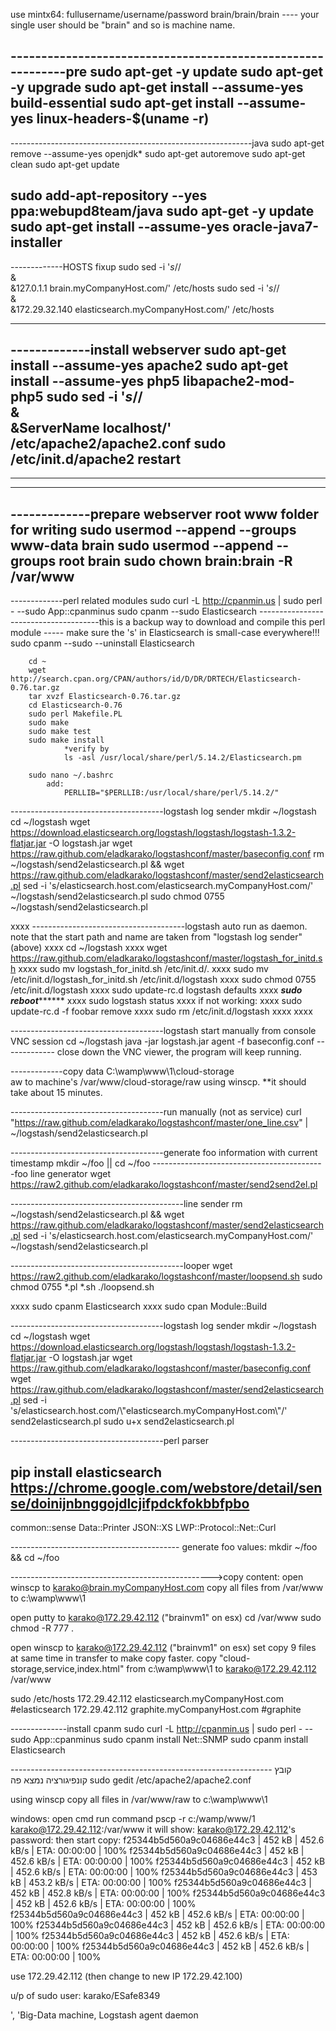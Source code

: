 <!--more-->

use mintx64:
fullusername/username/password
brain/brain/brain
---- your single user should be "brain" and so is machine name.

------------------------------------------------------------pre
sudo apt-get -y update
sudo apt-get -y upgrade
sudo apt-get install --assume-yes build-essential
sudo apt-get install --assume-yes linux-headers-$(uname -r)
------------------------------------------------------------

------------------------------------------------------------java
sudo apt-get remove --assume-yes openjdk*
sudo apt-get autoremove
sudo apt-get clean
sudo apt-get update

sudo add-apt-repository --yes ppa:webupd8team/java
sudo apt-get -y update
sudo apt-get install --assume-yes oracle-java7-installer
------------------------------------------------------------

-------------HOSTS fixup
sudo sed -i '$s/$/\
&\
&127.0.1.1       brain.myCompanyHost.com/' /etc/hosts
sudo sed -i '$s/$/\
&\
&172.29.32.140   elasticsearch.myCompanyHost.com/' /etc/hosts


-------------
-------------install webserver
sudo apt-get install --assume-yes apache2
sudo apt-get install --assume-yes php5 libapache2-mod-php5
sudo sed -i '$s/$/\
&\
&ServerName localhost/' /etc/apache2/apache2.conf
sudo /etc/init.d/apache2 restart
-------------
-------------


-------------
-------------prepare webserver root www folder for writing
sudo usermod --append --groups www-data brain
sudo usermod --append --groups root brain
sudo chown brain:brain -R /var/www
-------------


-------------perl related modules
sudo curl -L http://cpanmin.us | sudo perl - --sudo App::cpanminus
sudo cpanm --sudo Elasticsearch
        --------------------------------------this is a backup way to download and compile this perl module ----- make sure the 's' in Elasticsearch is small-case everywhere!!!
        sudo cpanm --sudo --uninstall Elasticsearch

        cd ~
        wget http://search.cpan.org/CPAN/authors/id/D/DR/DRTECH/Elasticsearch-0.76.tar.gz
        tar xvzf Elasticsearch-0.76.tar.gz
        cd Elasticsearch-0.76
        sudo perl Makefile.PL
        sudo make
        sudo make test
        sudo make install
                *verify by
                ls -asl /usr/local/share/perl/5.14.2/Elasticsearch.pm

        sudo nano ~/.bashrc
            add:
                PERLLIB="$PERLLIB:/usr/local/share/perl/5.14.2/"




--------------------------------------logstash log sender
mkdir ~/logstash
cd ~/logstash
wget https://download.elasticsearch.org/logstash/logstash/logstash-1.3.2-flatjar.jar -O logstash.jar
wget https://raw.github.com/eladkarako/logstashconf/master/baseconfig.conf
rm ~/logstash/send2elasticsearch.pl && wget https://raw.github.com/eladkarako/logstashconf/master/send2elasticsearch.pl
sed -i 's/elasticsearch.host.com/elasticsearch.myCompanyHost.com/' ~/logstash/send2elasticsearch.pl
sudo chmod 0755 ~/logstash/send2elasticsearch.pl

xxxx     --------------------------------------logstash auto run as daemon. note that the start path and name are taken from "logstash log sender" (above)
xxxx     cd ~/logstash
xxxx     wget https://raw.github.com/eladkarako/logstashconf/master/logstash_for_initd.sh
xxxx     sudo mv logstash_for_initd.sh /etc/init.d/.
xxxx     sudo mv /etc/init.d/logstash_for_initd.sh /etc/init.d/logstash
xxxx     sudo chmod 0755 /etc/init.d/logstash
xxxx     sudo update-rc.d logstash defaults
xxxx     ***sudo reboot*********
xxxx     sudo logstash status
xxxx         if not working:
xxxx             sudo update-rc.d -f foobar remove
xxxx             sudo rm /etc/init.d/logstash
xxxx 
xxxx 

--------------------------------------logstash start manually from console VNC session
cd ~/logstash
java -jar logstash.jar agent -f baseconfig.conf
------------- close down the VNC viewer, the program will keep running.

-------------copy data C:\\wamp\\www\\1\\cloud-storage\aw to machine's /var/www/cloud-storage/raw using winscp. **it should take about 15 minutes.





--------------------------------------run manually (not as service)
curl "https://raw.github.com/eladkarako/logstashconf/master/one_line.csv" | ~/logstash/send2elasticsearch.pl





--------------------------------------generate foo information with current timestamp
mkdir ~/foo || cd ~/foo
-------------------------------------------foo line generator
wget https://raw2.github.com/eladkarako/logstashconf/master/send2send2el.pl

-------------------------------------------line sender
rm ~/logstash/send2elasticsearch.pl && wget https://raw.github.com/eladkarako/logstashconf/master/send2elasticsearch.pl
sed -i 's/elasticsearch.host.com/elasticsearch.myCompanyHost.com/' ~/logstash/send2elasticsearch.pl

-------------------------------------------looper
wget https://raw2.github.com/eladkarako/logstashconf/master/loopsend.sh
sudo chmod 0755 *.pl *.sh
./loopsend.sh




























xxxx sudo cpanm Elasticsearch
xxxx sudo cpan Module::Build



--------------------------------------logstash log sender
mkdir ~/logstash
cd ~/logstash
wget https://download.elasticsearch.org/logstash/logstash/logstash-1.3.2-flatjar.jar -O logstash.jar
wget https://raw.github.com/eladkarako/logstashconf/master/baseconfig.conf
wget https://raw.github.com/eladkarako/logstashconf/master/send2elasticsearch.pl
sed -i 's/elasticsearch.host.com/\\"elasticsearch.myCompanyHost.com\\"/' send2elasticsearch.pl
sudo u+x send2elasticsearch.pl

--------------------------------------perl parser 

pip install elasticsearch
https://chrome.google.com/webstore/detail/sense/doinijnbnggojdlcjifpdckfokbbfpbo
---------------------------
common::sense
Data::Printer
JSON::XS
LWP::Protocol::Net::Curl












------------------------------------------ generate foo values:
mkdir ~/foo && cd ~/foo



















-------------------------------------------------->copy content:
open winscp to karako@brain.myCompanyHost.com
copy all files from /var/www to c:\\wamp\\www\\1

open putty to karako@172.29.42.112 ("brainvm1" on esx)
cd /var/www
sudo chmod -R 777 .

open winscp to karako@172.29.42.112 ("brainvm1" on esx)
set copy 9 files at same time in transfer to make copy faster.
copy "cloud-storage,service,index.html" from c:\\wamp\\www\\1 to karako@172.29.42.112 /var/www


sudo /etc/hosts
172.29.42.112   elasticsearch.myCompanyHost.com #elasticsearch
172.29.42.112   graphite.myCompanyHost.com      #graphite


--------------install cpanm
sudo curl -L http://cpanmin.us | sudo perl - --sudo App::cpanminus
sudo cpanm install Net::SNMP
sudo cpanm install Elasticsearch























----------------------------------------------------------------- קובץ קונפיגורציה נמצא פה
sudo gedit /etc/apache2/apache2.conf

using winscp copy all files in /var/www/raw to c:\\wamp\\www\\1

windows:
open cmd
run command
pscp -r c:/wamp/www/1 karako@172.29.42.112:/var/www
    it will show:
        karako@172.29.42.112's password:
    then start copy:
        f25344b5d560a9c04686e44c3 | 452 kB | 452.6 kB/s | ETA: 00:00:00 | 100%
        f25344b5d560a9c04686e44c3 | 452 kB | 452.6 kB/s | ETA: 00:00:00 | 100%
        f25344b5d560a9c04686e44c3 | 452 kB | 452.6 kB/s | ETA: 00:00:00 | 100%
        f25344b5d560a9c04686e44c3 | 453 kB | 453.2 kB/s | ETA: 00:00:00 | 100%
        f25344b5d560a9c04686e44c3 | 452 kB | 452.8 kB/s | ETA: 00:00:00 | 100%
        f25344b5d560a9c04686e44c3 | 452 kB | 452.6 kB/s | ETA: 00:00:00 | 100%
        f25344b5d560a9c04686e44c3 | 452 kB | 452.6 kB/s | ETA: 00:00:00 | 100%
        f25344b5d560a9c04686e44c3 | 452 kB | 452.6 kB/s | ETA: 00:00:00 | 100%
        f25344b5d560a9c04686e44c3 | 452 kB | 452.6 kB/s | ETA: 00:00:00 | 100%
        f25344b5d560a9c04686e44c3 | 452 kB | 452.6 kB/s | ETA: 00:00:00 | 100%















use 172.29.42.112 (then change to new IP 172.29.42.100)

u/p of sudo user: karako/ESafe8349

', 'Big-Data machine, Logstash agent daemon